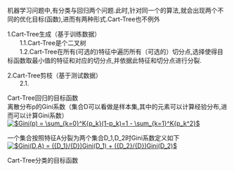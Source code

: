 机器学习问题中,有分类与回归两个问题.此时,针对同一个的算法,就会出现两个不同的优化目标(函数),进而有两种形式.Cart-Tree也不例外

1.Cart-Tree生成（基于训练数据）  
&emsp;&emsp;1.1.Cart-Tree是个二叉树  
&emsp;&emsp;1.2.Cart-Tree在所有(可选的)特征中遍历所有（可选的）切分点,选择使得目标函数取最小值的特征和对应的切分点,并依据此特征和切分点进行分裂.  
  
2.Cart-Tree剪枝（基于测试数据）  
&emsp;&emsp;2.1.  


Cart-Tree回归的目标函数  
离散分布p的Gini系数（集合D可以看做是样本集,其中的元素可以计算经验分布,进而可以计算Gini系数）   
<a href="https://www.codecogs.com/eqnedit.php?latex=\inline&space;$Gini(p)&space;=&space;\sum_{k=0}^K{p_k}(1-p_k)=1&space;-&space;\sum_{k=1}^K{p_k^2}$" target="_blank"><img src="https://latex.codecogs.com/gif.latex?\inline&space;$Gini(p)&space;=&space;\sum_{k=0}^K{p_k}(1-p_k)=1&space;-&space;\sum_{k=1}^K{p_k^2}$" title="$Gini(p) = \sum_{k=0}^K{p_k}(1-p_k)=1 - \sum_{k=1}^K{p_k^2}$" /></a>

一个集合按照特征A分裂为两个集合D_1,D_2时Gini系数定义如下    
<a href="https://www.codecogs.com/eqnedit.php?latex=$Gini(D,A)&space;=&space;({D_1}/{D})Gini(D_1)&space;&plus;&space;({D_2}/{D})Gini(D_2)$" target="_blank"><img src="https://latex.codecogs.com/gif.latex?$Gini(D,A)&space;=&space;({D_1}/{D})Gini(D_1)&space;&plus;&space;({D_2}/{D})Gini(D_2)$" title="$Gini(D,A) = ({D_1}/{D})Gini(D_1) + ({D_2}/{D})Gini(D_2)$" /></a>




Cart-Tree分类的目标函数  
